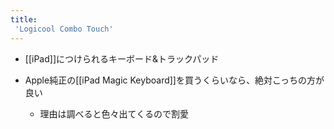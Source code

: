 ```yaml
---
title:
 'Logicool Combo Touch'
---
```


- [[iPad]]につけられるキーボード&トラックパッド

- Apple純正の[[iPad Magic Keyboard]]を買うくらいなら、絶対こっちの方が良い
    - 理由は調べると色々出てくるので割愛